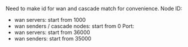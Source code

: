 Need to make id for wan and cascade match for convenience.
Node ID:
- wan servers: start from 1000
- wan senders / cascade nodes: start from 0
Port:
- wan servers: start from 36000
- wan senders: start from 35000